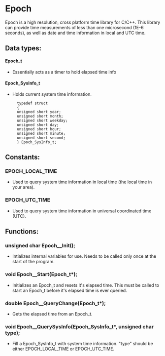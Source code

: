 # Epoch

Epoch is a high resolution, cross platform time library for C/C++.
This library can provide time measurements of less than one microsecond (1E-6 seconds),
as well as date and time information in local and UTC time.





## Data types:



#### Epoch_t

- Essentially acts as a timer to hold elapsed time info


#### Epoch_SysInfo_t

- Holds current system time information.

	    typedef struct
	    {
		unsigned short year;
		unsigned short month;
		unsigned short weekday;
		unsigned short day;
		unsigned short hour;
		unsigned short minute;
		unsigned short second;
	    } Epoch_SysInfo_t;
    



## Constants:


### EPOCH_LOCAL_TIME

- Used to query system time information in local time (the local time in your area).


### EPOCH_UTC_TIME

- Used to query system time information in universal coordinated time (UTC).




## Functions:


### unsigned char Epoch__Init();
- Intializes internal variables for use. Needs to be called only once at the start of the program.

  
### void Epoch__Start(Epoch_t*);
- Initializes an Epoch_t and resets it's elapsed time. This must be called to start an Epoch_t before it's elapsed time is ever queried.


### double Epoch__QueryChange(Epoch_t*);
- Gets the elapsed time from an Epoch_t.

  
### void Epoch__QuerySysInfo(Epoch_SysInfo_t*, unsigned char type);
- Fill a Epoch_SysInfo_t with system time information. "type" should be either EPOCH_LOCAL_TIME or EPOCH_UTC_TIME.
